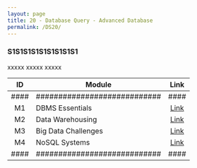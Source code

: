 ```yaml
---
layout: page
title: 20 - Database Query - Advanced Database
permalink: /DS20/
---
```


<h3>S1S1S1S1S1S1S1S1S1</h3>

xxxxx xxxxx xxxxx

| ID | Module                     |Link|
|:--:|----------------------------|:--:|
|####|############################|####|
| M1 | DBMS Essentials            |[Link](/01-MSDS/DS18/M1/)|
| M2 | Data Warehousing           |[Link](/01-MSDS/DS18/M2/)|
| M3 | Big Data Challenges        |[Link](/01-MSDS/DS18/M3/)|
| M4 | NoSQL Systems              |[Link](/01-MSDS/DS18/M4/)|
|####|############################|####|

